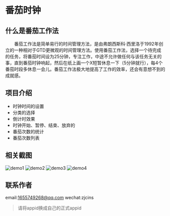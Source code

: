 # 番茄时钟
## 什么是番茄工作法
&emsp;&emsp;番茄工作法是简单易行的时间管理方法，是由弗朗西斯科·西里洛于1992年创立的一种相对于GTD更微观的时间管理方法。使用番茄工作法，选择一个待完成的任务，将番茄时间设为25分钟，专注工作，中途不允许做任何与该任务无关的事，直到番茄时钟响起，然后在纸上画一个X短暂休息一下（5分钟就行），每4个番茄时段多休息一会儿。番茄工作法极大地提高了工作的效率，还会有意想不到的成就感。
## 项目介绍
+ 时钟时间的设置
+ 分类的选择
+ 倒计时效果
+ 时钟开始、暂停、结束、放弃的
+ 番茄次数的统计
+ 番茄次数列表
## 相关截图
![demo1](https://github.com/3212lin/tomatoClock/blob/master/screenshot/1.jpg)
![demo2](https://github.com/3212lin/tomatoClock/blob/master/screenshot/2.jpg)
![demo3](https://github.com/3212lin/tomatoClock/blob/master/screenshot/3.jpg)
![demo4](https://github.com/3212lin/tomatoClock/blob/master/screenshot/4.jpg)
## 联系作者
email:1655749268@qq.com
wechat:zjcins
> 请将appid换成自己的正式appid
